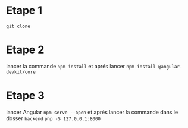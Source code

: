 # Etape 1
`git clone`

# Etape 2
lancer la commande `npm install` et aprés lancer `npm install @angular-devkit/core`

# Etape 3
lancer Angular `npm serve --open` et aprés lancer la commande dans le dosser `backend` `php -S 127.0.0.1:8000`
